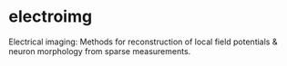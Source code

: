 # electroimg
Electrical imaging: Methods for reconstruction of local field potentials & neuron morphology from sparse measurements.
